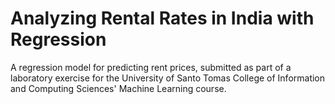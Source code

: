 # Analyzing Rental Rates in India with Regression

A regression model for predicting rent prices, submitted as part of a laboratory exercise for the University of Santo Tomas College of Information and Computing Sciences' Machine Learning course.
